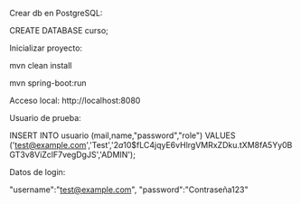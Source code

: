 Crear db en PostgreSQL:

CREATE DATABASE curso;

Inicializar proyecto:

mvn clean install

mvn spring-boot:run

Acceso local: http://localhost:8080

Usuario de prueba:

INSERT INTO usuario (mail,name,"password","role") VALUES
	 ('test@example.com','Test','$2a$10$fLC4jqyE6vHlrgVMRxZDku.tXM8fA5Yy0BGT3v8ViZclF7vegDgJS','ADMIN');


Datos de login:

"username":"test@example.com",
"password":"Contraseña123"


